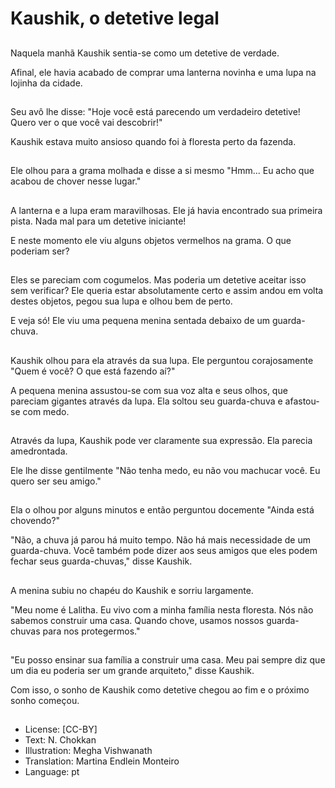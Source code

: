 # Kaushik, o detetive legal

##
Naquela manhã Kaushik sentia-se como um detetive de verdade.

Afinal, ele havia acabado de comprar uma lanterna novinha e uma lupa na lojinha da cidade.

##
Seu avô lhe disse: "Hoje você está parecendo um verdadeiro detetive! Quero ver o que você vai descobrir!"

Kaushik estava muito ansioso quando foi à floresta perto da fazenda.

##
Ele olhou para a grama molhada e disse a si  mesmo "Hmm... Eu acho que acabou de chover nesse lugar."

##
A lanterna e a lupa eram maravilhosas. Ele já havia encontrado sua primeira pista. Nada mal para um detetive iniciante!

E neste momento ele viu alguns objetos vermelhos na grama. O que poderiam ser?

##
Eles se pareciam com cogumelos. Mas poderia um detetive aceitar isso sem verificar? Ele queria estar absolutamente certo e assim andou em volta destes objetos, pegou sua lupa e olhou bem de perto.

E veja só! Ele viu uma pequena menina sentada debaixo de um guarda-chuva.

##
Kaushik olhou para ela através da sua lupa. Ele perguntou corajosamente "Quem é você? O que está fazendo aí?"

A pequena menina assustou-se com sua voz alta e seus olhos, que pareciam gigantes através da lupa. Ela soltou seu guarda-chuva e afastou-se com medo.

##
Através da lupa, Kaushik pode ver claramente sua expressão. Ela parecia amedrontada.

Ele lhe disse gentilmente "Não tenha medo, eu não vou machucar você. Eu quero ser seu amigo."

##
Ela o olhou por alguns minutos e então perguntou docemente "Ainda está chovendo?"

"Não, a chuva já parou há muito tempo. Não há mais necessidade de um guarda-chuva. Você também pode dizer aos seus amigos que eles podem fechar seus guarda-chuvas," disse Kaushik.

##
A menina subiu no chapéu do Kaushik e sorriu largamente. 

"Meu nome é Lalitha. Eu vivo com a minha família nesta floresta. Nós não sabemos construir uma casa. Quando chove, usamos nossos guarda-chuvas para nos protegermos."

##
"Eu posso ensinar sua família a construir uma casa. Meu pai sempre diz que um dia eu poderia ser um grande arquiteto," disse Kaushik.

Com isso, o sonho de Kaushik como detetive chegou ao fim e o próximo sonho começou.

##
* License: [CC-BY]
* Text: N. Chokkan
* Illustration: Megha Vishwanath
* Translation: Martina Endlein Monteiro
* Language: pt
